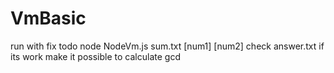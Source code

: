 # VmBasic
run with
fix todo 
node NodeVm.js sum.txt [num1] [num2]
check answer.txt 
if its work
make it possible to calculate gcd